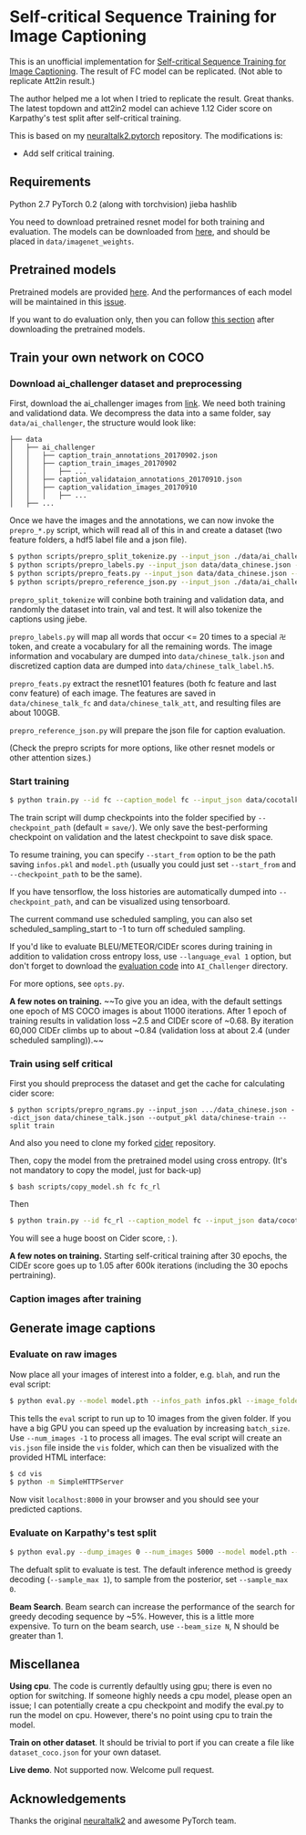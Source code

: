 # Self-critical Sequence Training for Image Captioning

This is an unofficial implementation for [Self-critical Sequence Training for Image Captioning](https://arxiv.org/abs/1612.00563). The result of FC model can be replicated. (Not able to replicate Att2in result.)

The author helped me a lot when I tried to replicate the result. Great thanks. The latest topdown and att2in2 model can achieve 1.12 Cider score on Karpathy's test split after self-critical training.

This is based on my [neuraltalk2.pytorch](https://github.com/ruotianluo/neuraltalk2.pytorch) repository. The modifications is:
- Add self critical training.

## Requirements
Python 2.7 
PyTorch 0.2 (along with torchvision)
jieba
hashlib

You need to download pretrained resnet model for both training and evaluation. The models can be downloaded from [here](https://drive.google.com/open?id=0B7fNdx_jAqhtbVYzOURMdDNHSGM), and should be placed in `data/imagenet_weights`.

## Pretrained models
Pretrained models are provided [here](https://drive.google.com/open?id=0B7fNdx_jAqhtdE1JRXpmeGJudTg). And the performances of each model will be maintained in this [issue](https://github.com/ruotianluo/neuraltalk2.pytorch/issues/10).

If you want to do evaluation only, then you can follow [this section](#generate-image-captions) after downloading the pretrained models.

## Train your own network on COCO

### Download ai_challenger dataset and preprocessing

First, download the ai_challenger images from [link](https://challenger.ai/competition/caption/subject). We need both training and validationd data. We decompress the data into a same folder, say `data/ai_challenger`, the structure would look like:

```
├── data
│   ├── ai_challenger
│   │   ├── caption_train_annotations_20170902.json
│   │   ├── caption_train_images_20170902
│   │   │   ├── ...
│   │   ├── caption_validataion_annotations_20170910.json
│   │   ├── caption_validation_images_20170910
│   │   │   ├── ...
│   ├── ...

```

Once we have the images and the annotations, we can now invoke the `prepro_*.py` script, which will read all of this in and create a dataset (two feature folders, a hdf5 label file and a json file).

```bash
$ python scripts/prepro_split_tokenize.py --input_json ./data/ai_challenger/caption_train_annotations_20170902.json ./data/ai_challenger/caption_validation_annotations_20170910.json --output_json ./data/data_chinese.json --num_val 10000 --num_test 10000
$ python scripts/prepro_labels.py --input_json data/data_chinese.json --output_json data/chinese_talk.json --output_h5 data/chinese_talk --max_length 20 --word_count_threshold 20
$ python scripts/prepro_feats.py --input_json data/data_chinese.json --output_dir data/chinese_talk --images_root data/ai_challenger --att_size 7
$ python scripts/prepro_reference_json.py --input_json ./data/ai_challenger/caption_train_annotations_20170902.json ./data/ai_challenger/caption_validation_annotations_20170910.json --output_json ./data/eval_reference.json

```

`prepro_split_tokenize` will conbine both training and validation data, and randomly the dataset into train, val and test. It will also tokenize the captions using jiebe.

`prepro_labels.py` will map all words that occur <= 20 times to a special `卍` token, and create a vocabulary for all the remaining words. The image information and vocabulary are dumped into `data/chinese_talk.json` and discretized caption data are dumped into `data/chinese_talk_label.h5`.

`prepro_feats.py` extract the resnet101 features (both fc feature and last conv feature) of each image. The features are saved in `data/chinese_talk_fc` and `data/chinese_talk_att`, and resulting files are about 100GB.

`prepro_reference_json.py` will prepare the json file for caption evaluation.

(Check the prepro scripts for more options, like other resnet models or other attention sizes.)

### Start training

```bash
$ python train.py --id fc --caption_model fc --input_json data/cocotalk.json --input_fc_dir data/cocotalk_fc --input_att_dir data/cocotalk_att --input_label_h5 data/cocotalk_label.h5 --batch_size 10 --learning_rate 5e-4 --learning_rate_decay_start 0 --scheduled_sampling_start 0 --checkpoint_path log_fc --save_checkpoint_every 6000 --val_images_use 5000 --max_epochs 30
```

The train script will dump checkpoints into the folder specified by `--checkpoint_path` (default = `save/`). We only save the best-performing checkpoint on validation and the latest checkpoint to save disk space.

To resume training, you can specify `--start_from` option to be the path saving `infos.pkl` and `model.pth` (usually you could just set `--start_from` and `--checkpoint_path` to be the same).

If you have tensorflow, the loss histories are automatically dumped into `--checkpoint_path`, and can be visualized using tensorboard.

The current command use scheduled sampling, you can also set scheduled_sampling_start to -1 to turn off scheduled sampling.

If you'd like to evaluate BLEU/METEOR/CIDEr scores during training in addition to validation cross entropy loss, use `--language_eval 1` option, but don't forget to download the [evaluation code](https://github.com/AIChallenger/AI_Challenger) into `AI_Challenger` directory.

For more options, see `opts.py`. 

**A few notes on training.** ~~To give you an idea, with the default settings one epoch of MS COCO images is about 11000 iterations. After 1 epoch of training results in validation loss ~2.5 and CIDEr score of ~0.68. By iteration 60,000 CIDEr climbs up to about ~0.84 (validation loss at about 2.4 (under scheduled sampling)).~~

### Train using self critical

First you should preprocess the dataset and get the cache for calculating cider score:
```
$ python scripts/prepro_ngrams.py --input_json .../data_chinese.json --dict_json data/chinese_talk.json --output_pkl data/chinese-train --split train
```

And also you need to clone my forked [cider](https://github.com/ruotianluo/cider) repository.

Then, copy the model from the pretrained model using cross entropy. (It's not mandatory to copy the model, just for back-up)
```
$ bash scripts/copy_model.sh fc fc_rl
```

Then
```bash
$ python train.py --id fc_rl --caption_model fc --input_json data/cocotalk.json --input_fc_dir data/cocotalk_fc --input_att_dir data/cocotalk_att --input_label_h5 data/cocotalk_label.h5 --batch_size 10 --learning_rate 5e-5 --start_from log_fc_rl --checkpoint_path log_fc_rl --save_checkpoint_every 6000 --language_eval 1 --val_images_use 5000 --self_critical_after 30
```

You will see a huge boost on Cider score, : ).

**A few notes on training.** Starting self-critical training after 30 epochs, the CIDEr score goes up to 1.05 after 600k iterations (including the 30 epochs pertraining).

### Caption images after training

## Generate image captions

### Evaluate on raw images
Now place all your images of interest into a folder, e.g. `blah`, and run
the eval script:

```bash
$ python eval.py --model model.pth --infos_path infos.pkl --image_folder blah --num_images 10
```

This tells the `eval` script to run up to 10 images from the given folder. If you have a big GPU you can speed up the evaluation by increasing `batch_size`. Use `--num_images -1` to process all images. The eval script will create an `vis.json` file inside the `vis` folder, which can then be visualized with the provided HTML interface:

```bash
$ cd vis
$ python -m SimpleHTTPServer
```

Now visit `localhost:8000` in your browser and you should see your predicted captions.

### Evaluate on Karpathy's test split

```bash
$ python eval.py --dump_images 0 --num_images 5000 --model model.pth --infos_path infos.pkl --language_eval 1 
```

The defualt split to evaluate is test. The default inference method is greedy decoding (`--sample_max 1`), to sample from the posterior, set `--sample_max 0`.

**Beam Search**. Beam search can increase the performance of the search for greedy decoding sequence by ~5%. However, this is a little more expensive. To turn on the beam search, use `--beam_size N`, N should be greater than 1.

## Miscellanea
**Using cpu**. The code is currently defaultly using gpu; there is even no option for switching. If someone highly needs a cpu model, please open an issue; I can potentially create a cpu checkpoint and modify the eval.py to run the model on cpu. However, there's no point using cpu to train the model.

**Train on other dataset**. It should be trivial to port if you can create a file like `dataset_coco.json` for your own dataset.

**Live demo**. Not supported now. Welcome pull request.

## Acknowledgements

Thanks the original [neuraltalk2](https://github.com/karpathy/neuraltalk2) and awesome PyTorch team.